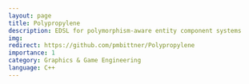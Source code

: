```yaml
---
layout: page
title: Polypropylene
description: EDSL for polymorphism-aware entity component systems
img:
redirect: https://github.com/pmbittner/Polypropylene
importance: 1
category: Graphics & Game Engineering
language: C++
---
```


